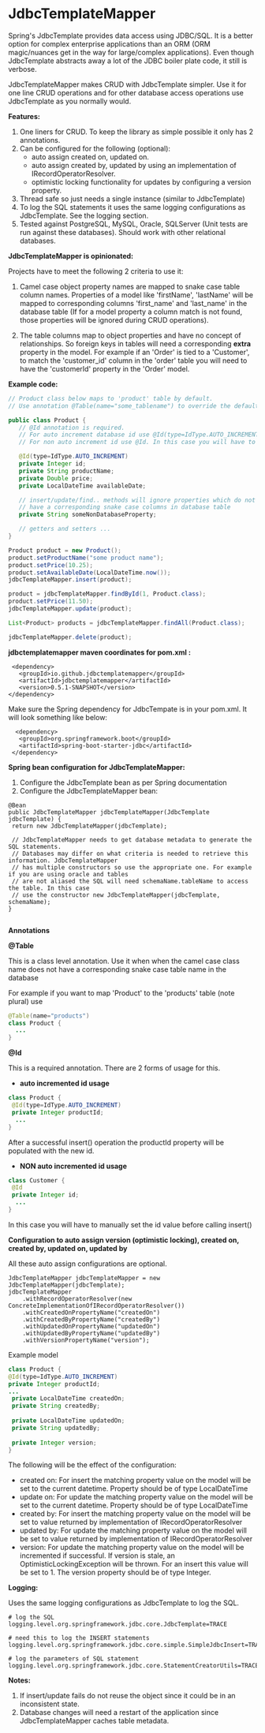 # JdbcTemplateMapper #

Spring's JdbcTemplate provides data access using JDBC/SQL. It is a better option for complex enterprise applications than an ORM (ORM magic/nuances get in the way for large/complex applications). Even though JdbcTemplate abstracts away a lot of the JDBC boiler plate code, it still is verbose.
 
JdbcTemplateMapper makes CRUD with JdbcTemplate simpler. Use it for one line CRUD operations and for other database access operations use JdbcTemplate as you normally would.

**Features:** 

  1. One liners for CRUD. To keep the library as simple possible it only has 2 annotations.
  2. Can be configured for the following (optional):
      * auto assign created on, updated on.
      * auto assign created by, updated by using an implementation of IRecordOperatorResolver.
      * optimistic locking functionality for updates by configuring a version property.
  3. Thread safe so just needs a single instance (similar to JdbcTemplate)
  4. To log the SQL statements it uses the same logging configurations as JdbcTemplate. See the logging section.
  5. Tested against PostgreSQL, MySQL, Oracle, SQLServer (Unit tests are run against these databases). Should work with other relational databases. 

 **JdbcTemplateMapper is opinionated:**
 
 Projects have to meet the following 2 criteria to use it:
 
  1. Camel case object property names are mapped to snake case table column names. Properties of a model like 'firstName', 'lastName' will be mapped to corresponding columns 'first\_name' and 'last\_name' in the database table (If for a model property a column match is not found, those properties will be ignored during CRUD operations).
  
  2. The table columns map to object properties and have no concept of relationships. So foreign keys in tables will need a corresponding **extra** property in the model. For example if an 'Order' is tied to a 'Customer', to match the 'customer\_id' column in the 'order' table you will need to have the 'customerId' property in the 'Order' model. 
 
 **Example code:** 
 
  ```java 
 // Product class below maps to 'product' table by default.
 // Use annotation @Table(name="some_tablename") to override the default
 
 public class Product {
     // @Id annotation is required.
     // For auto increment database id use @Id(type=IdType.AUTO_INCREMENT)
     // For non auto increment id use @Id. In this case you will have to manually set id value before invoking insert().
 
     @Id(type=IdType.AUTO_INCREMENT)
     private Integer id;
     private String productName;
     private Double price;
     private LocalDateTime availableDate;
 
     // insert/update/find.. methods will ignore properties which do not
     // have a corresponding snake case columns in database table
     private String someNonDatabaseProperty;
 
     // getters and setters ...
 }
 
 Product product = new Product();
 product.setProductName("some product name");
 product.setPrice(10.25);
 product.setAvailableDate(LocalDateTime.now());
 jdbcTemplateMapper.insert(product);

 product = jdbcTemplateMapper.findById(1, Product.class);
 product.setPrice(11.50);
 jdbcTemplateMapper.update(product);
 
 List<Product> products = jdbcTemplateMapper.findAll(Product.class);

 jdbcTemplateMapper.delete(product);
 ```
 
 **jdbctemplatemapper maven coordinates for pom.xml :** 

 ``` 
  <dependency>
    <groupId>io.github.jdbctemplatemapper</groupId>
    <artifactId>jdbctemplatemapper</artifactId>
    <version>0.5.1-SNAPSHOT</version>
 </dependency>
 ```
 
 Make sure the Spring dependency for JdbcTempate is in your pom.xml. It will look something like below:
 
 ```
   <dependency>
    <groupId>org.springframework.boot</groupId>
    <artifactId>spring-boot-starter-jdbc</artifactId>
  </dependency> 
 ```
 
 **Spring bean configuration for JdbcTemplateMapper:** 

 1. Configure the JdbcTemplate bean as per Spring documentation
 2. Configure the JdbcTemplateMapper bean:
 
 ```
@Bean
public JdbcTemplateMapper jdbcTemplateMapper(JdbcTemplate jdbcTemplate) {
  return new JdbcTemplateMapper(jdbcTemplate);
  
  // JdbcTemplateMapper needs to get database metadata to generate the SQL statements.
  // Databases may differ on what criteria is needed to retrieve this information. JdbcTemplateMapper
  // has multiple constructors so use the appropriate one. For example if you are using oracle and tables
  // are not aliased the SQL will need schemaName.tableName to access the table. In this case 
  // use the constructor new JdbcTemplateMapper(jdbcTemplate, schemaName);
}
  
  ```
**Annotations**

**@Table**

This is a class level annotation. Use it when when the camel case class name does not have a corresponding snake case table name in the database

For example if you want to map 'Product' to the 'products' table (note plural) use

```java
@Table(name="products")
class Product {
  ...
}
```

**@Id**

This is a required annotation. There are 2 forms of usage for this.

* **auto incremented id usage**

```java
class Product {
 @Id(type=IdType.AUTO_INCREMENT)
 private Integer productId;
  ...
}

```
After a successful insert() operation the productId property will be populated with the new id.

* **NON auto incremented id usage**

```java
class Customer {
 @Id
 private Integer id;
  ...
}

```

In this case you will have to manually set the id value before calling insert()

**Configuration to auto assign version (optimistic locking), created on, created by, updated on, updated by**
 
 All these auto assign configurations are optional.

    JdbcTemplateMapper jdbcTemplateMapper = new JdbcTemplateMapper(jdbcTemplate);
    jdbcTemplateMapper
        .withRecordOperatorResolver(new ConcreteImplementationOfIRecordOperatorResolver())
        .withCreatedOnPropertyName("createdOn")
        .withCreatedByPropertyName("createdBy")
        .withUpdatedOnPropertyName("updatedOn")
        .withUpdatedByPropertyName("updatedBy")
        .withVersionPropertyName("version");
        
 Example model
 
 ```java
class Product {
 @Id(type=IdType.AUTO_INCREMENT)
 private Integer productId;
 ...
  private LocalDateTime createdOn;
  private String createdBy;
  
  private LocalDateTime updatedOn;
  private String updatedBy;
  
  private Integer version;
}
```

The following will be the effect of the configuration:

* created on:
For insert the matching property value on the model will be set to the current datetime. Property should be of type LocalDateTime
* update on:
For update the matching property value on the model will be set to the current datetime. Property should be of type LocalDateTime
* created by:
For insert the matching property value on the model will be set to value returned by implementation of IRecordOperatorResolver
* updated by:
For update the matching property value on the model will be set to value returned by implementation of IRecordOperatorResolver
* version:
For update the matching property value on the model will be incremented if successful. If version is stale, an OptimisticLockingException will be thrown. For an insert this value will be set to 1. The version property should be of type Integer.
 

**Logging:**
 
Uses the same logging configurations as JdbcTemplate to log the SQL.
 
 ```
 # log the SQL
 logging.level.org.springframework.jdbc.core.JdbcTemplate=TRACE

 # need this to log the INSERT statements
 logging.level.org.springframework.jdbc.core.simple.SimpleJdbcInsert=TRACE

 # log the parameters of SQL statement
 logging.level.org.springframework.jdbc.core.StatementCreatorUtils=TRACE
 
 ```
 
 **Notes:**
 1. If insert/update fails do not reuse the object since it could be in an inconsistent state.
 2. Database changes will need a restart of the application since JdbcTemplateMapper caches table metadata.
  
 